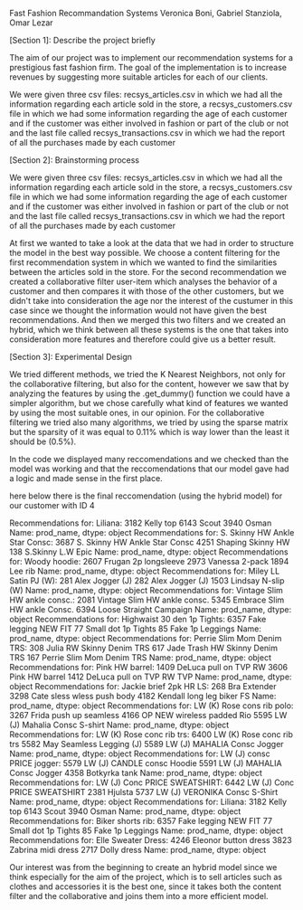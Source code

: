 Fast Fashion Recommandation Systems
Veronica Boni, Gabriel Stanziola, Omar Lezar

[Section 1]: Describe the project briefly

The aim of our project was to implement our recommendation systems for a prestigious fast fashion firm. The goal of the implementation is to increase revenues by suggesting more suitable articles for each of our clients.


 We were given three csv files: recsys_articles.csv in which we had all the information regarding each article sold in the store, a recsys_customers.csv file in which we had some information regarding the age of each customer and if the customer was either involved in fashion or part of the club or not and the last file called recsys_transactions.csv in which we had the report of all the purchases made by each customer

[Section 2]: Brainstorming process

We were given three csv files: recsys_articles.csv in which we had all the information regarding each article sold in the store, a recsys_customers.csv file in which we had some information regarding the age of each customer and if the customer was either involved in fashion or part of the club or not and the last file called recsys_transactions.csv in which we had the report of all the purchases made by each customer

At first we wanted to take a look at the data that we had in order to structure the model in the best way possible. We choose a content filtering for the first recommendation system in which we wanted to find the similarities between the articles sold in the store. 
For the second recommendation we created a collaborative filter user-item which analyses the behavior of a customer and then compares it with those of the other customers, but we didn't take into consideration the age nor the interest of the custumer in this case since we thought the information would not have given the best recommendations. And then we merged this two filters and we created an hybrid, which we think between all these systems is the one that takes into consideration more features and therefore could give us a better result. 

[Section 3]: Experimental Design

We tried different methods, we tried the K Nearest Neighbors, not only for the collaborative filtering, but also for the content, however we saw that by analyzing the features by using the .get_dummy() function we could have a simpler algorithm, but we chose carefully what kind of features we wanted by using the most suitable ones, in our opinion. For the collaborative filtering we tried also many algorithms, we tried by using the sparse matrix but the sparsity of it was equal to 0.11% which is way lower than the least it should be (0.5%). 

[Section 4]: Results 

In the code we displayed many reccomendations and we checked than the model was working and that the reccomendations that our model gave had a logic and made sense in the first place.

here below there is the final reccomendation (using the hybrid model) for our customer with ID 4 

Recommendations for: Liliana:
3182    Kelly top
6143        Scout
3940        Osman
Name: prod_name, dtype: object
Recommendations for: S. Skinny HW Ankle Star Consc:
3687    S. Skinny HW Ankle Star Consc
4251                Shaping Skinny HW
138                 S.Skinny L.W Epic
Name: prod_name, dtype: object
Recommendations for: Woody hoodie:
2607    Frugan 2p longsleeve
2973          Vanessa 2-pack
1894                 Lee rib
Name: prod_name, dtype: object
Recommendations for: Miley LL Satin PJ  (W):
281        Alex Jogger (J)
282        Alex Jogger (J)
1503    Lindsay N-slip (W)
Name: prod_name, dtype: object
Recommendations for: Vintage Slim HW ankle consc.:
2081    Vintage Slim HW ankle consc.
5345    Embrace Slim HW ankle Consc.
6394         Loose Straight Campaign
Name: prod_name, dtype: object
Recommendations for: Highwaist 30 den 1p Tights:
6357    Fake legging NEW FIT
77       Small dot 1p Tights
85          Fake 1p Leggings
Name: prod_name, dtype: object
Recommendations for: Perrie Slim Mom Denim TRS:
308         Julia RW Skinny Denim TRS
617    Jade Trash HW Skinny Denim TRS
167         Perrie Slim Mom Denim TRS
Name: prod_name, dtype: object
Recommendations for: Pink HW barrel:
1409        DeLuca pull on TVP RW
3606               Pink HW barrel
1412    DeLuca pull on TVP RW TVP
Name: prod_name, dtype: object
Recommendations for: Jackie brief 2pk HR LS:
268                   Bra Extender
3298    Cate sless wless push body
4182     Kendall long leg biker FS
Name: prod_name, dtype: object
Recommendations for: LW (K) Rose cons rib polo:
3267          Frida push up seamless
4166      OP NEW wireless padded Rio
5595    LW (J) Mahalia Consc S-shirt
Name: prod_name, dtype: object
Recommendations for: LW (K) Rose conc rib trs:
6400       LW (K) Rose conc rib trs
5582       May Seamless Legging (J)
5589    LW (J) MAHALIA Consc Jogger
Name: prod_name, dtype: object
Recommendations for: LW (J) consc PRICE jogger:
5579     LW (J) CANDLE consc Hoodie
5591    LW (J) MAHALIA Consc Jogger
4358                  Botkyrka tank
Name: prod_name, dtype: object
Recommendations for: LW (J) Conc PRICE SWEATSHIRT:
6442     LW (J) Conc PRICE SWEATSHIRT
2381                          Hjulsta
5737    LW (J) VERONIKA Consc S-Shirt
Name: prod_name, dtype: object
Recommendations for: Liliana:
3182    Kelly top
6143        Scout
3940        Osman
Name: prod_name, dtype: object
Recommendations for: Biker shorts rib:
6357    Fake legging NEW FIT
77       Small dot 1p Tights
85          Fake 1p Leggings
Name: prod_name, dtype: object
Recommendations for: Elle Sweater Dress:
4246    Eleonor button dress
3823      Zabrina midi dress
2717             Dolly dress
Name: prod_name, dtype: object



[Section 5]: Conclusion 

Our interest was from the beginning to create an hybrid model since we think especially for the aim of the project, which is to sell articles such as clothes and accessories it is the best one, since it takes both the content filter and the collaborative and joins them into a more efficient model. 



